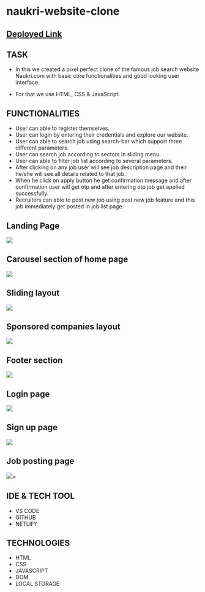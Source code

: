 # naukri-website-clone 

## [Deployed Link](naukari-com-clone-eosin.vercel.app)  

## TASK

- In this we created a pixel perfect clone of the famous job search website Naukri.com with basic core functionalities and good looking user interface.

- For that we use HTML, CSS & JavaScript.

## FUNCTIONALITIES
- User can able to register themselves.
- User can login by entering their credentials and explore our website.
- User can able to search job using search-bar which support three different parameters.
- User can search job according to sectors in sliding menu.
- User can able to filter job list according to several parameters.
- After clicking on any job user will see job description page and their he/she will see all details related to that job.
- When he click on apply button he get confirmation message and after confirmation user will get otp and after entering otp job get applied successfully.
- Recruiters can able to post new job using post new job feature and this job immediately get posted in job list page.


## Landing Page

<img src="https://miro.medium.com/max/640/1*nCId3Wn1XtZk0nbnsEW7Zg.png" />

## Carousel section of home page

<img src="https://miro.medium.com/max/640/1*MucFuR9izcy8gxbSK9qcVg.png" />


## Sliding layout

<img src="https://miro.medium.com/max/640/1*pDepsxLkxMuSGHuSWPifhA.png" />


## Sponsored companies layout

<img src="https://miro.medium.com/max/640/1*D2XM69WxCLF_GKNSy1O6AQ.png" />

## Footer section

<img src="https://miro.medium.com/max/640/1*wS7KdDcttYxkSlYncC8qSA.png" />

## Login page

<img src="https://miro.medium.com/max/640/1*FfS5SIx63AqsSpWsx8ivAw.png" />

## Sign up page

<img src="https://miro.medium.com/max/640/1*iMGcFiyrp2xhkFZQG2_1Ew.png" />
  
## Job posting page

<img src="https://miro.medium.com/max/1400/1*ewAp-Z9NgmD3lkkzWH72LQ.png" />=


## IDE & TECH TOOL
- VS CODE
- GITHUB
- NETLIFY

## TECHNOLOGIES
- HTML
- CSS
- JAVASCRIPT
- DOM
- LOCAL STORAGE
